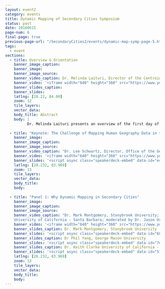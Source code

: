 ```yaml
---
layout: event2
category: events
title: Dynamic Mapping of Secondary Cities Symposium
status: past
date: 20160615
page-num: 6
final-page: true
previous-page-url: "/SecondaryCities2/events/dynamic-map-symp-page-5.html"
tags:
  - event
sections: 
  - title: Overview & Orientation
    banner_image_caption: 
    banner_image: 
    banner_image_source: 
    banner_video_caption: Dr. Melinda Laituri, Director of the Centroid, Colorado State University
    banner_video: '<iframe width="640" height="360" src="https://www.youtube.com/embed/obYV2FwGhtk" frameborder="0" allowfullscreen></iframe>'
    banner_slides_caption: 
    banner_slides: 
    latlng: [28.22, 84.00]
    zoom: 12
    tile_layers:
    vector_data:
    body_title: Abstract
    body: |
          Dr. Melinda Laituri presents an overview of the first day of the Dynamic Mapping Symposium which presented a number of open source and proprietary mapping tools and technologies for Secondary Cities. She then presents the Secondary City project, partners, and activities in three cities - Cuzco, Kharkiv and Pokhara.
  
  - title: "Keynote: The Challenge of Mapping Human Geography Data in the Urban Milieu"
    banner_image: 
    banner_image_caption: 
    banner_image_source:
    banner_video_caption: "Dr. Lee Schwartz, Director, Office of the Geographer, U.S. Department of State"
    banner_video: '<iframe width="640" height="360" src="https://www.youtube.com/embed/j21anT1rHps" frameborder="0" allowfullscreen></iframe>'
    banner_slides: '<script async class="speakerdeck-embed" data-id="e4aaa4f9fb2041388bbc5981c9a3f63b" data-ratio="1.33333333333333" src="//speakerdeck.com/assets/embed.js"></script>'
    latlng: [28.232, 83.969]
    zoom: 13
    tile_layers:
    vector_data:
    body_title: 
    body:
  
  - title: "Panel 1: Why Dynamic Mapping in Secondary Cities"
    banner_image: 
    banner_image_caption: 
    banner_image_source:
    banner_video_caption: "Dr. Mark Montgomery, Stonybrook University; Dr Phil Yang, George Mason University; Dr. Keith Clarke
    University of California - Santa Barbara; moderated by Dr. Jason Ur, Harvard University"
    banner_video: '<iframe width="640" height="360" src="https://www.youtube.com/embed/t59nZ85gMGw" frameborder="0" allowfullscreen></iframe>'
    banner_slides_caption: Dr. Mark Montgomery, Stonybrook University
    banner_slides: '<script async class="speakerdeck-embed" data-id="68f982b6aa884569bd0690c902c2c7ad" data-ratio="1.33333333333333" src="//speakerdeck.com/assets/embed.js"></script>'
    banner_slides_caption: Dr Phil Yang, George Mason University
    banner_slides: '<script async class="speakerdeck-embed" data-id="7e9c7fc67ed9480d8c2d90c516d707c7" data-ratio="1.33333333333333" src="//speakerdeck.com/assets/embed.js"></script>'
    banner_slides_caption: Dr. Keith Clarke University of California - Santa Barbara
    banner_slides: '<script async class="speakerdeck-embed" data-id="575434dd76ec4f9eba78ce313e964879" data-ratio="1.33333333333333" src="//speakerdeck.com/assets/embed.js"></script>'
    latlng: [28.232, 83.969]
    zoom: 13
    tile_layers:
    vector_data:
    body_title: 
    body:
---
```

